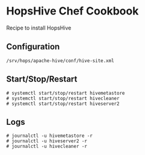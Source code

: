 HopsHive Chef Cookbook
======

Recipe to install HopsHive

## Configuration

`/srv/hops/apache-hive/conf/hive-site.xml`

## Start/Stop/Restart

```
# systemctl start/stop/restart hivemetastore
# systemctl start/stop/restart hivecleaner
# systemctl start/stop/restart hiveserver2
```

## Logs
```
# journalctl -u hivemetastore -r
# journalctl -u hiveserver2 -r
# journalctl -u hivecleaner -r
```

